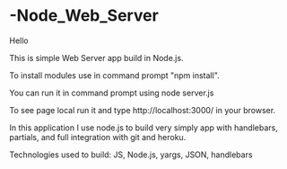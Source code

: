 # -Node_Web_Server
Hello

This is simple Web Server app build in Node.js.

To install modules use in command prompt "npm install".

You can run it in command prompt using node server.js

To see page local run it and type http://localhost:3000/ in your browser.

In this application I use node.js to build very simply app with handlebars, partials, and full integration with git and heroku.  



Technologies used to build: JS, Node.js, yargs, JSON, handlebars
